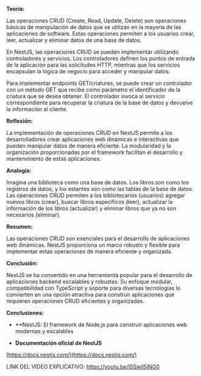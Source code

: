 **Teoría:**

Las operaciones CRUD (Create, Read, Update, Delete) son operaciones básicas de manipulación de datos que se utilizan en la mayoría de las aplicaciones de software. Estas operaciones permiten a los usuarios crear, leer, actualizar y eliminar datos de una base de datos.

En NestJS, las operaciones CRUD se pueden implementar utilizando controladores y servicios. Los controladores definen los puntos de entrada de la aplicación para las solicitudes HTTP, mientras que los servicios encapsulan la lógica de negocio para acceder y manipular datos.

Para implementar endpoints GET/criatures, se puede crear un controlador con un método GET que recibe como parámetro el identificador de la criatura que se desea obtener. El controlador invoca al servicio correspondiente para recuperar la criatura de la base de datos y devuelve la información al cliente.

**Reflexión:**

La implementación de operaciones CRUD en NestJS permite a los desarrolladores crear aplicaciones web dinámicas e interactivas que pueden manipular datos de manera eficiente. La modularidad y la organización proporcionadas por el framework facilitan el desarrollo y mantenimiento de estas aplicaciones.

**Analogía:**

Imagina una biblioteca como una base de datos. Los libros son como los registros de datos, y los estantes son como las tablas de la base de datos. Las operaciones CRUD permiten a los bibliotecarios (usuarios) agregar nuevos libros (crear), buscar libros específicos (leer), actualizar la información de los libros (actualizar) y eliminar libros que ya no son necesarios (eliminar).

**Resumen:**

Las operaciones CRUD son esenciales para el desarrollo de aplicaciones web dinámicas. NestJS proporciona un marco robusto y flexible para implementar estas operaciones de manera eficiente y organizada.

**Conclusión:**

NestJS se ha convertido en una herramienta popular para el desarrollo de aplicaciones backend escalables y robustas. Su enfoque modular, compatibilidad con TypeScript y soporte para diversas tecnologías lo convierten en una opción atractiva para construir aplicaciones que requieren operaciones CRUD eficientes y organizadas.

**Conclusiones:**

-  **NestJS: El framework de Node.js para construir aplicaciones web modernas y escalables

- **Documentación oficial de NestJS**

[https://docs.nestjs.com/](https://docs.nestjs.com/)


LINK DEL VIDEO EXPLICATIVO: https://youtu.be/lSSwiI5jNG0
